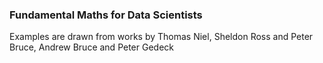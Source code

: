 ### Fundamental Maths for Data Scientists
Examples are drawn from works by Thomas Niel, Sheldon Ross and Peter Bruce, Andrew Bruce and Peter Gedeck
